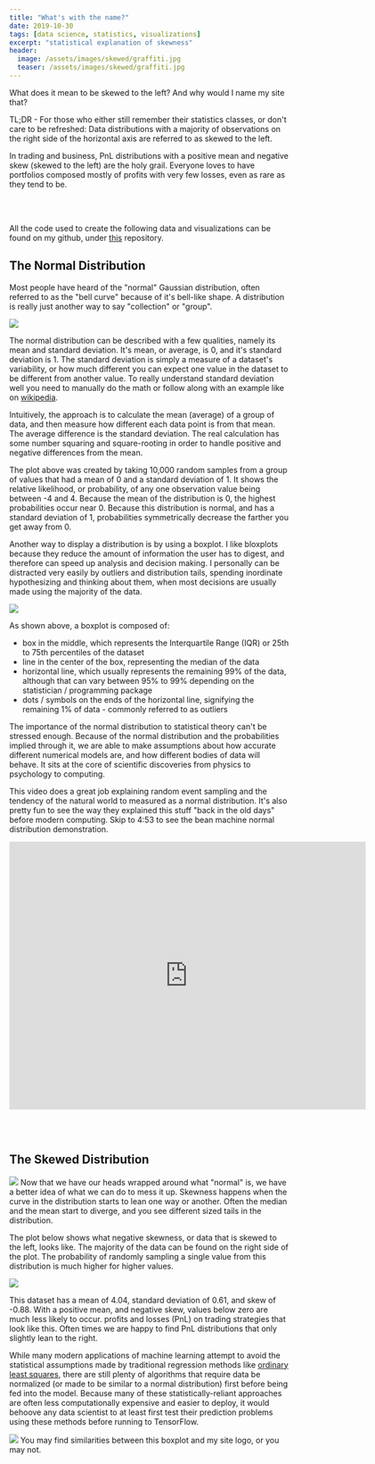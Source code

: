 ```yaml
---
title: "What's with the name?"
date: 2019-10-30
tags: [data science, statistics, visualizations]
excerpt: "statistical explanation of skewness"
header:
  image: /assets/images/skewed/graffiti.jpg
  teaser: /assets/images/skewed/graffiti.jpg
---
```


What does it mean to be skewed to the left? And why would I name my site that?

TL;DR - For those who either still remember their statistics classes, or don't
care to be refreshed: Data distributions with a majority of observations on the
right side of the horizontal axis are referred to as skewed to the left.

In trading and business, PnL distributions with a positive mean and negative skew
(skewed to the left) are the holy grail. Everyone loves to have portfolios
composed mostly of profits with very few losses, even as rare as they tend to be.

<br/><br/>

All the code used to create the following data and visualizations can be found on
my github, under [this](https://github.com/joe-cipolla/skewedtotheleft-explanation) repository.


## The Normal Distribution
Most people have heard of the "normal" Gaussian distribution, often referred to
as the "bell curve" because of it's bell-like shape. A distribution is really
just another way to say "collection" or "group".

<img src="{{ site.url }}{{ site.baseurl }}/assets/images/skewed/normal_distribution.png">

The normal distribution can be described with a few qualities, namely its mean
and standard deviation. It's mean, or average, is 0, and it's standard deviation is 1.
The standard deviation is simply a measure of a dataset's variability, or how
much different you can expect one value in the dataset to be different from another value.
To really understand standard deviation well you need to manually do the math or
follow along with an example like on [wikipedia](https://en.wikipedia.org/wiki/Standard_deviation).

Intuitively, the approach is to calculate the mean (average) of a group of data,
and then measure how different each data point is from that mean. The average difference
is the standard deviation. The real calculation has some number squaring and square-rooting
in order to handle positive and negative differences from the mean.

The plot above was created by taking 10,000 random samples from a group of values
that had a mean of 0 and a standard deviation of 1. It shows the relative likelihood,
or probability, of any one observation value being between -4 and 4. Because the
mean of the distribution is 0, the highest probabilities occur near 0. Because this
distribution is normal, and has a standard deviation of 1, probabilities symmetrically
decrease the farther you get away from 0.

Another way to display a distribution is by using a boxplot. I like bloxplots
because they reduce the amount of information the user has to digest, and therefore
can speed up analysis and decision making. I personally can be distracted very easily
by outliers and distribution tails, spending inordinate hypothesizing and thinking
about them, when most decisions are usually made using the majority of the data.

<img src="{{ site.url }}{{ site.baseurl }}/assets/images/skewed/annotated_box_plot.jpg">

As shown above, a boxplot is composed of:
- box in the middle, which represents the Interquartile Range (IQR) or 25th to 75th
percentiles of the dataset
- line in the center of the box, representing the median of the data
- horizontal line, which usually represents the remaining 99% of the data, although
that can vary between 95% to 99% depending on the statistician / programming package
- dots / symbols on the ends of the horizontal line, signifying the remaining 1% of
data - commonly referred to as outliers

The importance of the normal distribution to statistical theory can't be stressed enough.
Because of the normal distribution and the probabilities implied through it, we
are able to make assumptions about how accurate different numerical models are, and how
different bodies of data will behave. It sits at the core of scientific discoveries
from physics to psychology to computing.

This video does a great job explaining random event sampling and the tendency of
the natural world to measured as a normal distribution. It's also pretty fun to see
the way they explained this stuff "back in the old days" before modern computing. Skip to
4:53 to see the bean machine normal distribution demonstration.
<iframe title="vimeo-player" src="https://player.vimeo.com/video/351443264" width="640" height="480" frameborder="0" allowfullscreen></iframe>

<br/><br/>
## The Skewed Distribution
<img src="{{ site.url }}{{ site.baseurl }}/assets/images/skewed/pisa.png">
Now that we have our heads wrapped around what "normal" is, we have a better idea of
what we can do to mess it up. Skewness happens when the curve in the distribution
starts to lean one way or another. Often the median and the mean start to diverge,
and you see different sized tails in the distribution.

The plot below shows what negative skewness, or data that is skewed to the left,
looks like.  The majority of the data can be found on the right side of the plot.
The probability of randomly sampling a single value from this distribution is much
higher for higher values.

<img src="{{ site.url }}{{ site.baseurl }}/assets/images/skewed/left_skewed_distribution.png">

This dataset has a mean of 4.04, standard deviation of 0.61, and skew of -0.88. With
a positive mean, and negative skew, values below zero are much less likely to occur.
profits and losses (PnL) on trading strategies that look like this. Often times we
are happy to find PnL distributions that only slightly lean to the right.

While many modern applications of machine learning attempt to avoid the statistical assumptions
made by traditional regression methods like [ordinary least squares](https://en.wikipedia.org/wiki/Ordinary_least_squares), there are still plenty of algorithms that require data
be normalized (or made to be similar to a normal distribution) first before being fed into
the model. Because many of these statistically-reliant approaches are often less
computationally expensive and easier to deploy, it would behoove any data scientist to
at least first test their prediction problems using these methods before running to TensorFlow.

<img src="{{ site.url }}{{ site.baseurl }}/assets/images/skewed/left_skewed_boxplot.png">
You may find similarities between this boxplot and my site logo, or you may not.
